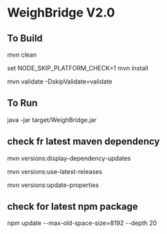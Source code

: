 WeighBridge V2.0
================

## To Build 
mvn clean

set NODE_SKIP_PLATFORM_CHECK=1
mvn install 

mvn validate -DskipValidate=validate

## To Run
java -jar target/WeighBridge.jar

## check fr latest maven dependency 
mvn versions:display-dependency-updates
 
mvn versions:use-latest-releases

mvn versions:update-properties

## check for latest npm package 

npm update --max-old-space-size=8192 --depth 20
